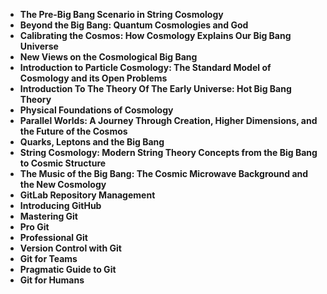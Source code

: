 <ul>
                                <li><b><a target="_blank" href="https://github.com/manjunath5496/Git-Books/blob/master/git(1).pdf" style="text-decoration:none;">The Pre-Big Bang Scenario in String Cosmology </a></b></li>
                                <li><b><a target="_blank" href="https://github.com/manjunath5496/Git-Books/blob/master/git(2).pdf" style="text-decoration:none;">Beyond the Big Bang: Quantum Cosmologies and God</a></b></li>
                                <li><b><a target="_blank" href="https://github.com/manjunath5496/Git-Books/blob/master/git(3).pdf" style="text-decoration:none;">Calibrating the Cosmos: How Cosmology Explains Our Big Bang Universe</a></b></li>
                               
<li><b><a target="_blank" href="https://github.com/manjunath5496/Git-Books/blob/master/git(4).pdf" style="text-decoration:none;">New Views on the Cosmological Big Bang</a></b></li>
                                <li><b><a target="_blank" href="https://github.com/manjunath5496/Git-Books/blob/master/git(5).pdf" style="text-decoration:none;">Introduction to Particle Cosmology: The Standard Model of Cosmology and its Open Problems</a></b></li>
                                
 <li><b><a target="_blank" href="https://github.com/manjunath5496/Git-Books/blob/master/git(6).pdf" style="text-decoration:none;">Introduction To The Theory Of The Early Universe: Hot Big Bang Theory</a></b></li>
                          
<li><b><a target="_blank" href="https://github.com/manjunath5496/Git-Books/blob/master/git(7).pdf" style="text-decoration:none;">Physical Foundations of Cosmology</a></b></li>
                                <li><b><a target="_blank" href="https://github.com/manjunath5496/Git-Books/blob/master/git(8).pdf" style="text-decoration:none;">Parallel Worlds: A Journey Through Creation, Higher Dimensions, and the Future of the Cosmos</a></b></li>
                                <li><b><a target="_blank" href="https://github.com/manjunath5496/Git-Books/blob/master/git(9).pdf" style="text-decoration:none;">Quarks, Leptons and the Big Bang </a></b></li>
                                
<li><b><a target="_blank" href="https://github.com/manjunath5496/Git-Books/blob/master/git(10).pdf" style="text-decoration:none;">String Cosmology: Modern String Theory Concepts from the Big Bang to Cosmic Structure </a></b></li>  
        
<li><b><a target="_blank" href="https://github.com/manjunath5496/Git-Books/blob/master/git(11).pdf" style="text-decoration:none;">The Music of the Big Bang: The Cosmic Microwave Background and the New Cosmology </a></b></li>
                                <li><b><a target="_blank" href="https://github.com/manjunath5496/Git-Books/blob/master/git(12).pdf" style="text-decoration:none;"> GitLab Repository Management</a></b></li>
 <li><b><a target="_blank" href="https://github.com/manjunath5496/Git-Books/blob/master/git(13).pdf" style="text-decoration:none;">Introducing GitHub</a></b></li> 
 
 <li><b><a target="_blank" href="https://github.com/manjunath5496/Git-Books/blob/master/git(14).pdf" style="text-decoration:none;">Mastering Git</a></b></li>
                                <li><b><a target="_blank" href="https://github.com/manjunath5496/Git-Books/blob/master/git(15).pdf" style="text-decoration:none;">Pro Git </a></b></li>

  
 <li><b><a target="_blank" href="https://github.com/manjunath5496/Git-Books/blob/master/git(16).pdf" style="text-decoration:none;">Professional Git</a></b></li>
                                <li><b><a target="_blank" href="https://github.com/manjunath5496/Git-Books/blob/master/git(17).pdf" style="text-decoration:none;">Version Control with Git </a></b></li>
                                
  <li><b><a target="_blank" href="https://github.com/manjunath5496/Git-Books/blob/master/git(18).pdf" style="text-decoration:none;">Git for Teams</a></b></li>
                                <li><b><a target="_blank" href="https://github.com/manjunath5496/Git-Books/blob/master/git(19).pdf" style="text-decoration:none;">Pragmatic Guide to Git </a></b></li>
         <li><b><a target="_blank" href="https://github.com/manjunath5496/Git-Books/blob/master/git(20).pdf" style="text-decoration:none;">Git for Humans </a></b></li>                                                           
                                
                                
                                
                                
                                
                                
                                
                                
 
 </ul>
